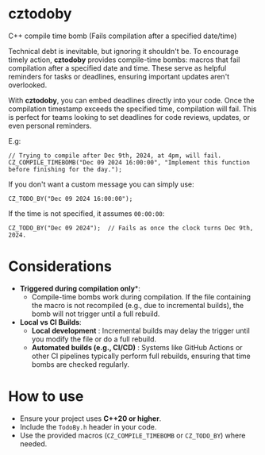 # cztodoby

C++ compile time bomb (Fails compilation after a specified date/time)

Technical debt is inevitable, but ignoring it shouldn't be. To encourage timely action, **cztodoby** provides compile-time bombs: macros
that fail compilation after a specified date and time.
These serve as helpful reminders for tasks or deadlines, ensuring important updates aren't overlooked.

With **cztodoby**, you can embed deadlines directly into your code. Once the compilation timestamp exceeds the specified time,
compilation will fail. This is perfect for teams looking to set deadlines for code reviews, updates, or even personal reminders.

E.g:

```
// Trying to compile after Dec 9th, 2024, at 4pm, will fail.
CZ_COMPILE_TIMEBOMB("Dec 09 2024 16:00:00", "Implement this function before finishing for the day.");
```

If you don't want a custom message you can simply use:

```
CZ_TODO_BY("Dec 09 2024 16:00:00");
```

If the time is not specified, it assumes `00:00:00`:

```
CZ_TODO_BY("Dec 09 2024");  // Fails as once the clock turns Dec 9th, 2024.
```

# Considerations

* **Triggered during compilation only***:
	* Compile-time bombs work during compilation. If the file containing the macro is not recompiled (e.g., due to incremental builds), the bomb will not trigger until a full rebuild.
* **Local vs CI Builds**:
    * **Local development** : Incremental builds may delay the trigger until you modify the file or do a full rebuild.
    * **Automated builds (e.g., CI/CD)** : Systems like GitHub Actions or other CI pipelines typically perform full rebuilds, ensuring that time bombs are checked regularly.

# How to use

* Ensure your project uses **C++20 or higher**.
* Include the `TodoBy.h` header in your code.
* Use the provided macros (`CZ_COMPILE_TIMEBOMB` or `CZ_TODO_BY`) where needed.

